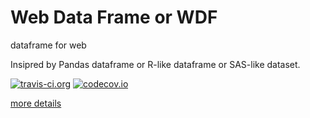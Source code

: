 
# Web Data Frame or WDF

dataframe for web

Insipred by Pandas dataframe or R-like dataframe or SAS-like dataset.

[![travis-ci.org](https://travis-ci.org/walnutgeek/wdf.svg?branch=master)](https://travis-ci.org/walnutgeek/wdf)
[![codecov.io](https://codecov.io/github/walnutgeek/wdf/coverage.svg?branch=master)](https://codecov.io/github/walnutgeek/wdf?branch=master)

[more details](https://walnutgeek.github.io/wdf)